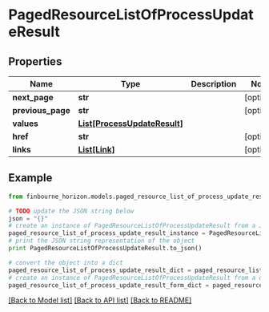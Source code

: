 # PagedResourceListOfProcessUpdateResult


## Properties
Name | Type | Description | Notes
------------ | ------------- | ------------- | -------------
**next_page** | **str** |  | [optional] 
**previous_page** | **str** |  | [optional] 
**values** | [**List[ProcessUpdateResult]**](ProcessUpdateResult.md) |  | 
**href** | **str** |  | [optional] 
**links** | [**List[Link]**](Link.md) |  | [optional] 

## Example

```python
from finbourne_horizon.models.paged_resource_list_of_process_update_result import PagedResourceListOfProcessUpdateResult

# TODO update the JSON string below
json = "{}"
# create an instance of PagedResourceListOfProcessUpdateResult from a JSON string
paged_resource_list_of_process_update_result_instance = PagedResourceListOfProcessUpdateResult.from_json(json)
# print the JSON string representation of the object
print PagedResourceListOfProcessUpdateResult.to_json()

# convert the object into a dict
paged_resource_list_of_process_update_result_dict = paged_resource_list_of_process_update_result_instance.to_dict()
# create an instance of PagedResourceListOfProcessUpdateResult from a dict
paged_resource_list_of_process_update_result_form_dict = paged_resource_list_of_process_update_result.from_dict(paged_resource_list_of_process_update_result_dict)
```
[[Back to Model list]](../README.md#documentation-for-models) [[Back to API list]](../README.md#documentation-for-api-endpoints) [[Back to README]](../README.md)


